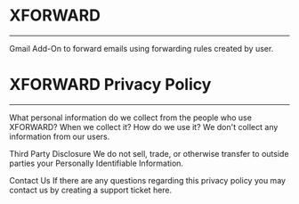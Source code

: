 # XFORWARD 
----------------------------------------------------------------------------------------------------
Gmail Add-On to forward emails using forwarding rules created by user.



# XFORWARD Privacy Policy
----------------------------------------------------------------------------------------------------

What personal information do we collect from the people who use XFORWARD? When we collect it? How do we use it?
We don't collect any information from our users.

Third Party Disclosure
We do not sell, trade, or otherwise transfer to outside parties your Personally Identifiable Information.

Contact Us
If there are any questions regarding this privacy policy you may contact us by creating a support ticket here.
